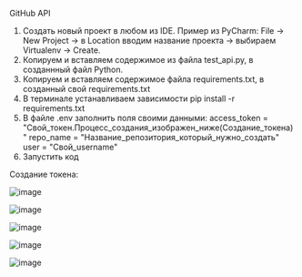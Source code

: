 GitHub API

1. Создать новый проект в любом из IDE. Пример из PyCharm: File -> New Project -> в Location вводим название проекта -> выбираем Virtualenv -> Create.
2. Копируем и вставляем содержимое из файла test_api.py, в созданнный файл Python.
3. Копируем и вставляем содержимое файла requirements.txt, в созданный свой requirements.txt
4. В терминале устанавливаем зависимости pip install -r requirements.txt
5. В файле .env заполнить поля своими данными:
    access_token = "Свой_токен.Процесс_создания_изображен_ниже(Создание_токена)"
    repo_name = "Название_репозитория_который_нужно_создать"
    user = "Свой_username"
6. Запустить код

Создание токена:

![image](https://github.com/user-attachments/assets/4a03172a-a5b4-4f76-b8f7-9e6392b88563)

![image](https://github.com/user-attachments/assets/ab0e6584-95dd-4ca2-9343-813b2c6f9cae)

![image](https://github.com/user-attachments/assets/06f80a25-57c6-4f66-9d05-26111223c202)

![image](https://github.com/user-attachments/assets/0bf60acc-d33b-461f-aa3b-20e9f07e848d)

![image](https://github.com/user-attachments/assets/720daa4a-8f60-49bd-95c7-f9a2e46c5502)





